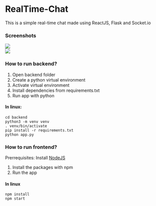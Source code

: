 # RealTime-Chat

This is a simple real-time chat made using ReactJS, Flask and Socket.io

### Screenshots
<img src="http://i.imgur.com/r5QBtHE.png"/>
<br/>
<img src="http://i.imgur.com/Gtwc9Qc.png"/>

### How to run backend?

1. Open backend folder
2. Create a python virtual environment
3. Activate virtual environment
4. Install dependencies from requirements.txt
5. Run app with python

#### In linux:

```
cd backend
python3 -m venv venv
. venv/bin/activate
pip install -r requirements.txt
python app.py
```

### How to run frontend?

Prerrequisites: Install [NodeJS](https://nodejs.org/en/)

1. Install the packages with npm
2. Run the app

#### In linux

```
npm install
npm start
```
